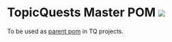 TopicQuests Master POM [<img src="https://circleci.com/gh/topicquests/master-pom/tree/develop.png?style=shield"/>](https://circleci.com/gh/topicquests/workflows/master-pom)
======================

To be used as [parent pom] in TQ projects.

[parent pom]: https://maven.apache.org/guides/introduction/introduction-to-the-pom.html#Example_1
